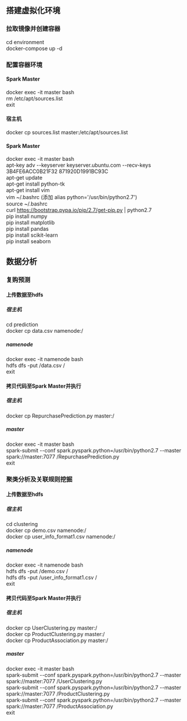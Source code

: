 ## 搭建虚拟化环境
### 拉取镜像并创建容器
cd environment<br>
docker-compose up -d
### 配置容器环境
#### Spark Master
docker exec -it master bash<br>
rm /etc/apt/sources.list<br>
exit
#### 宿主机
docker cp sources.list master:/etc/apt/sources.list
#### Spark Master
docker exec -it master bash<br>
apt-key adv --keyserver keyserver.ubuntu.com --recv-keys 3B4FE6ACC0B21F32 871920D1991BC93C<br>
apt-get update<br>
apt-get install python-tk<br>
apt-get install vim<br>
vim ~/.bashrc (添加 alias python='/usr/bin/python2.7')<br>
source ~/.bashrc<br>
curl https://bootstrap.pypa.io/pip/2.7/get-pip.py | python2.7<br>
pip install numpy<br>
pip install matplotlib<br>
pip install pandas<br>
pip install scikit-learn<br>
pip install seaborn
## 数据分析
### 复购预测
#### 上传数据至hdfs
##### 宿主机
cd prediction<br>
docker cp data.csv namenode:/
##### namenode
docker exec -it namenode bash<br>
hdfs dfs -put /data.csv /<br>
exit
#### 拷贝代码至Spark Master并执行
##### 宿主机
docker cp RepurchasePrediction.py master:/
##### master
docker exec -it master bash<br>
spark-submit --conf spark.pyspark.python=/usr/bin/python2.7 --master spark://master:7077 /RepurchasePrediction.py<br>
exit
### 聚类分析及关联规则挖掘
#### 上传数据至hdfs
##### 宿主机
cd clustering<br>
docker cp demo.csv namenode:/<br>
docker cp user_info_format1.csv namenode:/
##### namenode
docker exec -it namenode bash<br>
hdfs dfs -put /demo.csv /<br>
hdfs dfs -put /user_info_format1.csv /<br>
exit
#### 拷贝代码至Spark Master并执行
##### 宿主机
docker cp UserClustering.py master:/<br>
docker cp ProductClustering.py master:/<br>
docker cp ProductAssociation.py master:/
##### master
docker exec -it master bash<br>
spark-submit --conf spark.pyspark.python=/usr/bin/python2.7 --master spark://master:7077 /UserClustering.py<br>
spark-submit --conf spark.pyspark.python=/usr/bin/python2.7 --master spark://master:7077 /ProductClustering.py<br>
spark-submit --conf spark.pyspark.python=/usr/bin/python2.7 --master spark://master:7077 /ProductAssociation.py<br>
exit